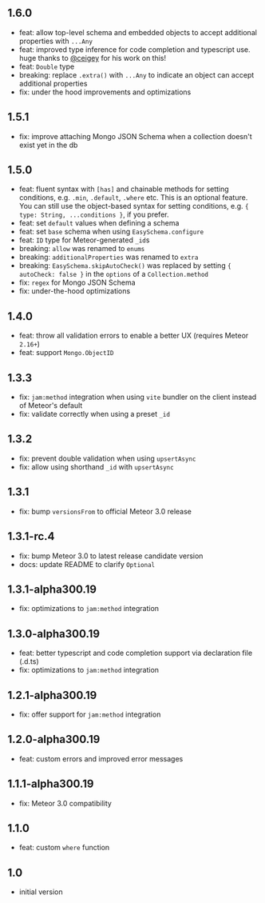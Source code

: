 ## 1.6.0
* feat: allow top-level schema and embedded objects to accept additional properties with `...Any`
* feat: improved type inference for code completion and typescript use. huge thanks to [@ceigey](https://github.com/ceigey) for his work on this!
* feat: `Double` type
* breaking: replace `.extra()` with `...Any` to indicate an object can accept additional properties
* fix: under the hood improvements and optimizations

## 1.5.1
* fix: improve attaching Mongo JSON Schema when a collection doesn't exist yet in the db

## 1.5.0
* feat: fluent syntax with `[has]` and chainable methods for setting conditions, e.g. `.min`, `.default`, `.where` etc. This is an optional feature. You can still use the object-based syntax for setting conditions, e.g. `{ type: String, ...conditions }`, if you prefer.
* feat: set `default` values when defining a schema
* feat: set `base` schema when using `EasySchema.configure`
* feat: `ID` type for Meteor-generated `_id`s
* breaking: `allow` was renamed to `enums`
* breaking: `additionalProperties` was renamed to `extra`
* breaking: `EasySchema.skipAutoCheck()` was replaced by setting `{ autoCheck: false }` in the `options` of a `Collection.method`
* fix: `regex` for Mongo JSON Schema
* fix: under-the-hood optimizations

## 1.4.0
* feat: throw all validation errors to enable a better UX (requires Meteor `2.16+`)
* feat: support `Mongo.ObjectID`

## 1.3.3
* fix: `jam:method` integration when using `vite` bundler on the client instead of Meteor's default
* fix: validate correctly when using a preset `_id`

## 1.3.2
* fix: prevent double validation when using `upsertAsync`
* fix: allow using shorthand `_id` with `upsertAsync`

## 1.3.1
* fix: bump `versionsFrom` to official Meteor 3.0 release

## 1.3.1-rc.4
* fix: bump Meteor 3.0 to latest release candidate version
* docs: update README to clarify `Optional`

## 1.3.1-alpha300.19
* fix: optimizations to `jam:method` integration

## 1.3.0-alpha300.19
* feat: better typescript and code completion support via declaration file (.d.ts)
* fix: optimizations to `jam:method` integration

## 1.2.1-alpha300.19
* fix: offer support for `jam:method` integration

## 1.2.0-alpha300.19
* feat: custom errors and improved error messages

## 1.1.1-alpha300.19
* fix: Meteor 3.0 compatibility

## 1.1.0
* feat: custom `where` function

## 1.0
* initial version
